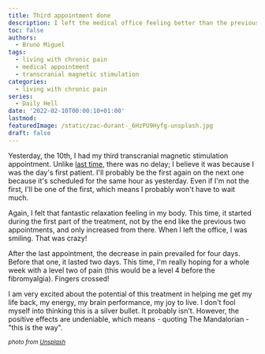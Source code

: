 ```yaml
---
title: Third appointment done
description: I left the medical office feeling better than the previous two times
toc: false
authors:
  - Bruno Miguel
tags:
  - living with chronic pain
  - medical appointment
  - transcranial magnetic stimulation
categories:
  - living with chronic pain
series:
  - Daily Hell
date: '2022-02-10T00:00:10+01:00'
lastmod: 
featuredImage: /static/zac-durant-_6HzPU9Hyfg-unsplash.jpg
draft: false
---
```


Yesterday, the 10th, I had my third transcranial magnetic stimulation appointment. Unlike [last time](https://fibrohell.github.io/posts/second-appointment/), there was no delay; I believe it was because I was the day's first patient. I'll probably be the first again on the next one because it's scheduled for the same hour as yesterday. Even if I'm not the first, I'll be one of the first, which means I probably won't have to wait much.

Again, I felt that fantastic relaxation feeling in my body. This time, it started during the first part of the treatment, not by the end like the previous two appointments, and only increased from there. When I left the office, I was smiling. That was crazy!

After the last appointment, the decrease in pain prevailed for four days. Before that one, it lasted two days. This time, I'm really hoping for a whole week with a level two of pain (this would be a level 4 before the fibromyalgia). Fingers crossed!

I am very excited about the potential of this treatment in helping me get my life back, my energy, my brain performance, my joy to live. I don't fool myself into thinking this is a silver bullet. It probably isn't. However, the positive effects are undeniable, which means - quoting The Mandalorian - "this is the way".

<small>_photo from [Unsplash](https://unsplash.com/photos/_6HzPU9Hyfg)_</small>
